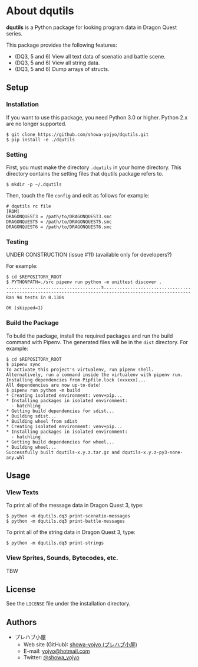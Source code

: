 # About dqutils

**dqutils** is a Python package for looking program data in Dragon Quest series.

This package provides the following features:

* (DQ3, 5 and 6) View all text data of scenatio and battle scene.
* (DQ3, 5 and 6) View all string data.
* (DQ3, 5 and 6) Dump arrays of structs.

## Setup

### Installation

If you want to use this package, you need Python 3.0 or higher.
Python 2.x are no longer supported.

    $ git clone https://github.com/showa-yojyo/dqutils.git
    $ pip install -e ./dqutils

### Setting

First, you must make the directory `.dqutils` in your home directory.
This directory contains the setting files that dqutils package refers to.

    $ mkdir -p ~/.dqutils

Then, touch the file `config` and edit as follows for example:

    # dqutils rc file
    [ROM]
    DRAGONQUEST3 = /path/to/DRAGONQUEST3.smc
    DRAGONQUEST5 = /path/to/DRAGONQUEST5.smc
    DRAGONQUEST6 = /path/to/DRAGONQUEST6.smc

### Testing

UNDER CONSTRUCTION (issue #11) (available only for developers?)

For example:

    $ cd $REPOSITORY_ROOT
    $ PYTHONPATH=./src pipenv run python -m unittest discover .
    ....................................s.........................................................
    ----------------------------------------------------------------------
    Ran 94 tests in 0.130s

    OK (skipped=1)

### Build the Package

To build the package, install the required packages and run the build command
with Pipenv. The generated files will be in the `dist` directory. For example:

    $ cd $REPOSITORY_ROOT
    $ pipenv sync
    To activate this project's virtualenv, run pipenv shell.
    Alternatively, run a command inside the virtualenv with pipenv run.
    Installing dependencies from Pipfile.lock (xxxxxx)...
    All dependencies are now up-to-date!
    $ pipenv run python -m build
    * Creating isolated environment: venv+pip...
    * Installing packages in isolated environment:
      - hatchling
    * Getting build dependencies for sdist...
    * Building sdist...
    * Building wheel from sdist
    * Creating isolated environment: venv+pip...
    * Installing packages in isolated environment:
      - hatchling
    * Getting build dependencies for wheel...
    * Building wheel...
    Successfully built dqutils-x.y.z.tar.gz and dqutils-x.y.z-py3-none-any.whl

## Usage

### View Texts

To print all of the message data in Dragon Quest 3, type:

    $ python -m dqutils.dq3 print-scenatio-messages
    $ python -m dqutils.dq3 print-battle-messages

To print all of the string data in Dragon Quest 3, type:

    $ python -m dqutils.dq3 print-strings

### View Sprites, Sounds, Bytecodes, etc.

TBW

## License

See the `LICENSE` file under the installation directory.

## Authors

* プレハブ小屋
  * Web site (GitHub): [showa-yojyo (プレハブ小屋)](https://github.com/showa-yojyo/)
  * E-mail: yojyo@hotmail.com
  * Twitter: [@showa_yojyo](https://twitter.com/showa_yojyo)
